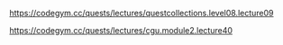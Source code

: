 https://codegym.cc/quests/lectures/questcollections.level08.lecture09

https://codegym.cc/quests/lectures/cgu.module2.lecture40
